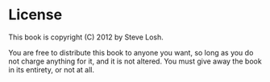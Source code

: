 License
=======

This book is copyright (C) 2012 by Steve Losh.

You are free to distribute this book to anyone you want, so long as you do not
charge anything for it, and it is not altered. You must give away the book in
its entirety, or not at all.
